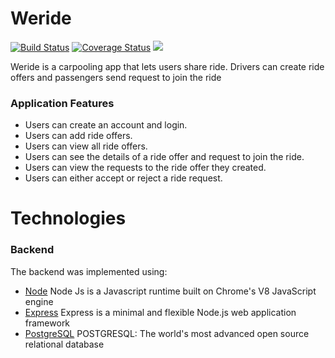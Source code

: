 

#  Weride
 [![Build Status](https://travis-ci.com/Kellswork/Weride.svg?branch=develop)](https://travis-ci.com/Kellswork/Weride)
[![Coverage Status](https://coveralls.io/repos/github/Kellswork/Weride/badge.svg?branch=develop)](https://coveralls.io/github/Kellswork/Weride?branch=develop)
<a href="https://codeclimate.com/github/Kellswork/Weride/maintainability"><img src="https://api.codeclimate.com/v1/badges/42c568c1753b2d75022a/maintainability" /></a>

Weride is a carpooling app that lets users share ride. Drivers can create ride offers and passengers send request to join the ride

### Application Features 
- Users can create an account and login.
- Users can add ride offers.
- Users can view all ride offers.
- Users can see the details of a ride offer and request to join the ride.
- Users can view the requests to the ride offer they created.
- Users can either accept or reject a ride request.

# Technologies

### Backend
The backend was implemented using:

- [Node](https://nodejs.org/en/) Node Js is a Javascript runtime built on Chrome's V8 JavaScript engine
- [Express]() Express is a minimal and flexible Node.js web application framework
- [PostgreSQL]() POSTGRESQL: The world's most advanced open source relational database
